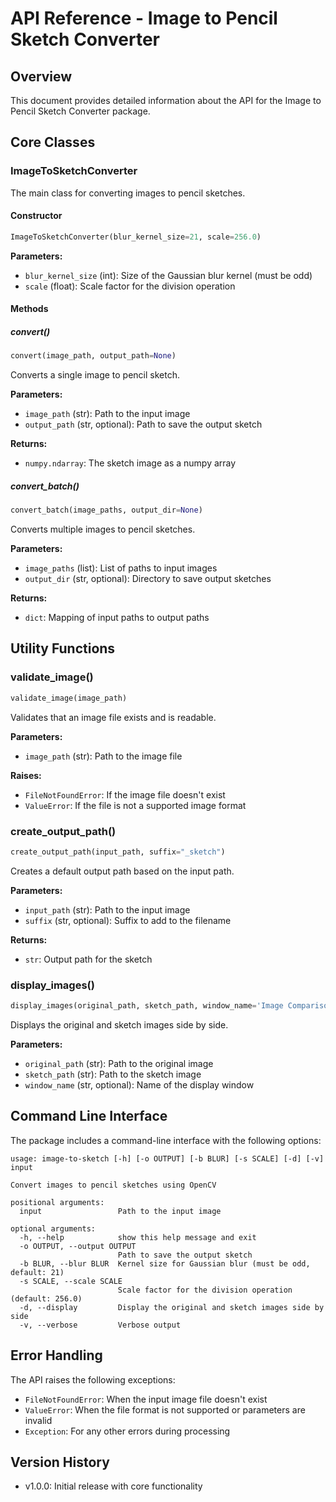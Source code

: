 # API Reference - Image to Pencil Sketch Converter

## Overview

This document provides detailed information about the API for the Image to Pencil Sketch Converter package.

## Core Classes

### ImageToSketchConverter

The main class for converting images to pencil sketches.

#### Constructor
```python
ImageToSketchConverter(blur_kernel_size=21, scale=256.0)
```

**Parameters:**
- `blur_kernel_size` (int): Size of the Gaussian blur kernel (must be odd)
- `scale` (float): Scale factor for the division operation

#### Methods

##### convert()
```python
convert(image_path, output_path=None)
```

Converts a single image to pencil sketch.

**Parameters:**
- `image_path` (str): Path to the input image
- `output_path` (str, optional): Path to save the output sketch

**Returns:**
- `numpy.ndarray`: The sketch image as a numpy array

##### convert_batch()
```python
convert_batch(image_paths, output_dir=None)
```

Converts multiple images to pencil sketches.

**Parameters:**
- `image_paths` (list): List of paths to input images
- `output_dir` (str, optional): Directory to save output sketches

**Returns:**
- `dict`: Mapping of input paths to output paths

## Utility Functions

### validate_image()
```python
validate_image(image_path)
```

Validates that an image file exists and is readable.

**Parameters:**
- `image_path` (str): Path to the image file

**Raises:**
- `FileNotFoundError`: If the image file doesn't exist
- `ValueError`: If the file is not a supported image format

### create_output_path()
```python
create_output_path(input_path, suffix="_sketch")
```

Creates a default output path based on the input path.

**Parameters:**
- `input_path` (str): Path to the input image
- `suffix` (str, optional): Suffix to add to the filename

**Returns:**
- `str`: Output path for the sketch

### display_images()
```python
display_images(original_path, sketch_path, window_name='Image Comparison')
```

Displays the original and sketch images side by side.

**Parameters:**
- `original_path` (str): Path to the original image
- `sketch_path` (str): Path to the sketch image
- `window_name` (str, optional): Name of the display window

## Command Line Interface

The package includes a command-line interface with the following options:

```
usage: image-to-sketch [-h] [-o OUTPUT] [-b BLUR] [-s SCALE] [-d] [-v] input

Convert images to pencil sketches using OpenCV

positional arguments:
  input                 Path to the input image

optional arguments:
  -h, --help            show this help message and exit
  -o OUTPUT, --output OUTPUT
                        Path to save the output sketch
  -b BLUR, --blur BLUR  Kernel size for Gaussian blur (must be odd, default: 21)
  -s SCALE, --scale SCALE
                        Scale factor for the division operation (default: 256.0)
  -d, --display         Display the original and sketch images side by side
  -v, --verbose         Verbose output
```

## Error Handling

The API raises the following exceptions:

- `FileNotFoundError`: When the input image file doesn't exist
- `ValueError`: When the file format is not supported or parameters are invalid
- `Exception`: For any other errors during processing

## Version History

- v1.0.0: Initial release with core functionality
